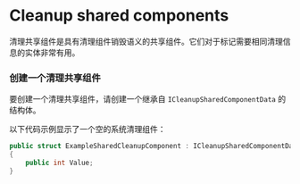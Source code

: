 # Cleanup shared components

清理共享组件是具有清理组件销毁语义的共享组件。它们对于标记需要相同清理信息的实体非常有用。

### 创建一个清理共享组件

要创建一个清理共享组件，请创建一个继承自 `ICleanupSharedComponentData` 的结构体。

以下代码示例显示了一个空的系统清理组件：

```csharp
public struct ExampleSharedCleanupComponent : ICleanupSharedComponentData
{
    public int Value;
}
```
